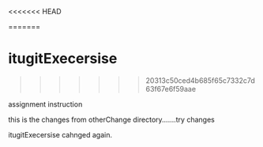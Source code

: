 <<<<<<< HEAD

=======
# itugitExecersise
>>>>>>> 20313c50ced4b685f65c7332c7d63f67e6f59aae


assignment instruction

this is the changes from otherChange directory.......try changes

itugitExecersise cahnged again.




